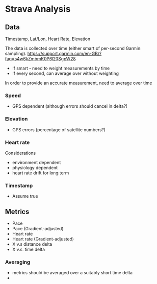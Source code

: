 # Strava Analysis

## Data

Timestamp, Lat/Lon, Heart Rate, Elevation

The data is collected over time (either smart of per-second Garmin sampling). https://support.garmin.com/en-GB/?faq=s4w6kZmbmK0P6l20SgpW28 
* If smart - need to weight measurements by time
* If every second, can average over without weighting

In order to provide an accurate measurement, need to average over time

### Speed 
* GPS dependent (although errors should cancel in delta?)
### Elevation
* GPS errors (percentage of satellite numbers?)
### Heart rate
Considerations
* environment dependent
* physiology dependent
* heart rate drift for long term
### Timestamp 
* Assume true


## Metrics
 
* Pace  
* Pace (Gradient-adjusted)  
* Heart rate
* Heart rate (Gradient-adjusted)
* X v.s distance delta 
* X v.s. time delta

### Averaging

* metrics should be averaged over a suitably short time delta
* 





